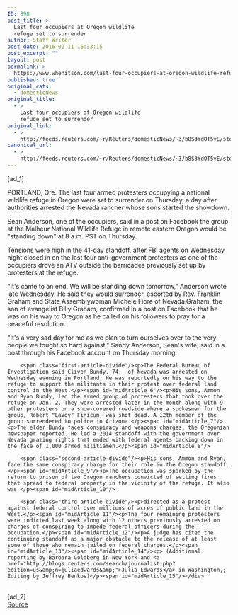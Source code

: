 ```yaml
---
ID: 898
post_title: >
  Last four occupiers at Oregon wildlife
  refuge set to surrender
author: Staff Writer
post_date: 2016-02-11 16:33:15
post_excerpt: ""
layout: post
permalink: >
  https://www.whenitson.com/last-four-occupiers-at-oregon-wildlife-refuge-set-to-surrender/
published: true
original_cats:
  - domesticNews
original_title:
  - >
    Last four occupiers at Oregon wildlife
    refuge set to surrender
original_link:
  - >
    http://feeds.reuters.com/~r/Reuters/domesticNews/~3/b8S3YdOT5vE/story01.htm
canonical_url:
  - >
    http://feeds.reuters.com/~r/Reuters/domesticNews/~3/b8S3YdOT5vE/story01.htm
---
```

 [ad_1]
<br><div id="articleText">
<span id="midArticle_start"/>

<span id="midArticle_0"/><span class="focusParagraph" readability="6"><p><span class="articleLocation">PORTLAND, Ore.</span> The last four armed protesters occupying a national wildlife refuge in Oregon were set to surrender on Thursday, a day after authorities arrested the Nevada rancher whose sons started the showdown.</p></span><span id="midArticle_1"/><p>Sean Anderson, one of the occupiers, said in a post on Facebook the group at the Malheur National Wildlife Refuge in remote eastern Oregon would be "standing down" at 8 a.m. PST on Thursday. </p><span id="midArticle_2"/><p>Tensions were high in the 41-day standoff, after FBI agents on Wednesday night closed in on the last four anti-government protesters as one of the occupiers drove an ATV outside the barricades previously set up by protesters at the refuge.</p><span id="midArticle_3"/><p>"It's came to an end. We will be standing down tomorrow,"  Anderson wrote late Wednesday. He said they would surrender, escorted by Rev. Franklin Graham and State Assemblywoman Michele Fiore of Nevada.Graham, the son of evangelist Billy Graham, confirmed in a post on Facebook that he was on his way to Oregon as he called on his followers to pray for a peaceful resolution.  </p><span id="midArticle_4"/><p>"It's a very sad day for me as we plan to turn ourselves over to the very people we fought so hard against," Sandy Anderson, Sean's wife, said in a post through his Facebook account on Thursday morning.</p><span id="midArticle_5"/>
        
        <span class="first-article-divide"/><p>The Federal Bureau of Investigation said Cliven Bundy, 74,  of Nevada was arrested on Wednesday evening in Portland. He was reportedly on his way to the refuge to support the militants in their protest over federal land control in the West.</p><span id="midArticle_6"/><p>His sons, Ammon and Ryan Bundy, led the armed group of protesters that took over the refuge on Jan. 2. They were arrested later in the month along with 9 other protesters on a snow-covered roadside where a spokesman for the group, Robert "LaVoy" Finicum, was shot dead. A 12th member of the group surrendered to police in Arizona.</p><span id="midArticle_7"/><p>The elder Bundy faces conspiracy and weapons charges, the Oregonian newspaper reported. He led a 2014 standoff with the government over Nevada grazing rights that ended with federal agents backing down in the face of 1,000 armed militiamen.</p><span id="midArticle_8"/>
        
        <span class="second-article-divide"/><p>His sons, Ammon and Ryan, face the same conspiracy charge for their role in the Oregon standoff. </p><span id="midArticle_9"/><p>The occupation was sparked by the return to prison of two Oregon ranchers convicted of setting fires that spread to federal property in the vicinity of the refuge. It also was </p><span id="midArticle_10"/>
        
        <span class="third-article-divide"/><p>directed as a protest against federal control over millions of acres of public land in the West.</p><span id="midArticle_11"/><p>The four remaining protesters were indicted last week along with 12 others previously arrested on charges of conspiring to impede federal officers during the occupation.</p><span id="midArticle_12"/><p>A judge has cited the continuing standoff as a major obstacle to the release of at least some of those who remain jailed on federal charges.</p><span id="midArticle_13"/><span id="midArticle_14"/><p> (Additional reporting by Barbara Goldberg in New York and <a href="http://blogs.reuters.com/search/journalist.php?edition=us&amp;n=juliaedwards&amp;">Julia Edwards</a> in Washington,; Editing by Jeffrey Benkoe)</p><span id="midArticle_15"/></div>
<br>[ad_2]
<br><a href="http://feeds.reuters.com/~r/Reuters/domesticNews/~3/b8S3YdOT5vE/story01.htm">Source </a>